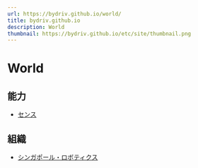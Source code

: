 ```yaml
---
url: https://bydriv.github.io/world/
title: bydriv.github.io
description: World
thumbnail: https://bydriv.github.io/etc/site/thumbnail.png
---
```


# World

## 能力

- [センス](sense)

## 組織

- [シンガポール・ロボティクス](singapore-robotics)
